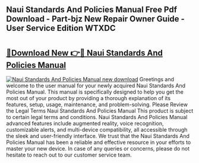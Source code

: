 ## Naui Standards And Policies Manual Free Pdf Download - Part-bjz New Repair Owner Guide - User Service Edition WTXDC

# <h2><a href="http://bc69060.oget.top/?id=Naui+Standards+And+Policies+Manual">🔗Download New 👉🔴 Naui Standards And Policies Manual</a></h2>

[![Naui Standards And Policies Manual new download](https://i.imgur.com/5g1atiW.png)](http://bc69060.oget.top/?id=Naui+Standards+And+Policies+Manual)
Greetings and welcome to the user manual for your newly acquired Naui Standards And Policies Manual. This manual is specifically designed to help you get the most out of your product by providing a thorough explanation of its features, setup, usage, maintenance, and problem-solving. Please Review the Legal Terms Naui Standards And Policies Manual This product is subject to certain legal terms and conditions. Naui Standards And Policies Manual advanced features include augmented reality, voice recognition, customizable alerts, and multi-device compatibility, all accessible through the sleek and user-friendly interface. We trust that the Naui Standards And Policies Manual has been a reliable and effective resource in your efforts to master your new device. In case of any queries or concerns, please do not hesitate to reach out to our customer service team.
